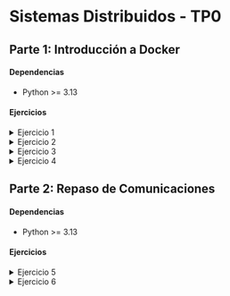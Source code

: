 # Sistemas Distribuidos - TP0

## Parte 1: Introducción a Docker

#### Dependencias

- Python >= 3.13

#### Ejercicios

<details>

<summary>Ejercicio 1</summary>

### Ejercicio N°1:

En este ejercicio creo un generador de configuraciones (YAML) para docker compose, donde se define:

- Un servicio de servidor
- N servicios de clientes (configurables)
- Una red compartida por todos los servicios

#### Dependencias

- PyYAML

#### Instalación

Instalar PyYAML

```bash
pip install pyyaml
```

Dar permisos para hacer el archivo ejectuable

```bash
chmod +x generar-compose.sh
```

#### Archivos agregados

- **generar-compose.py**: Script Python donde implementé la lógica para generar el archivo YAML
- **generar-compose.sh**: Script Bash solicitado por la consigna (ejecuta el subscript de Python)

#### Uso

```bash
./generar-compose.sh <archivo-salida> <n-clientes>
```

#### Ejemplos

Generar un archivo `docker-compose-dev.yaml` con `5` clientes:

```bash
./generar-compose.sh docker-compose-dev.yaml 5
```

</details>

<details>

<summary>Ejercicio 2</summary>

### Ejercicio N°2

En este ejercicio mapeo los volúmenes del cliente y del servidor para poder modificar sus archivos de configuración sin necesidad de reconstruir las imágenes de Docker.

#### Mapeos de volúmenes:

- **Cliente:**
  ```yaml
  ./client/config.yaml:/config.yaml
  ```
- **Servidor:**
  ```yaml
  ./server/config.ini:/config.ini
  ```

Estos mapeos los implemente en el script `generar-compose.py`, asegurando que todos los YAML generados en el futuro los incluyan automáticamente.

#### Cambios adicionales:

- Eliminé variables de entorno del archivo `generar-compose.yml`, ya que ahora la configuración se realiza a través de los archivos `config.*`.
- Agregué un archivo `.dockerignore` tanto para el cliente como para el servidor. En estos agregué el archivo de configuración para que no se copie en el Dockerfile.

</details>

<details>

<summary>Ejercicio 3</summary>

### Ejercicio N°3

Cree el archivo `validar-echo-server.sh` que permite verificar el correcto funcionamiento del servidor.
Esto se hace mediante el comando `nc (netcat)`.

#### Respuestas según validación:

- **Exitosa:**
  ```
  action: test_echo_server | result: success
  ```
- **Error:**
  ```
  action: test_echo_server | result: fail
  ```

#### Cambios adicionales:

- Hice cambios en la validación de cantidad de clientes posibles en la generación del docker compose, ya que no se permitian 0 clientes previamente.

#### Uso

```bash
./validar-echo-server.sh
```

</details>

<details>

<summary>Ejercicio 4</summary>

### Ejercicio N°4

Agregué el manejo de la señal `SIGTERM` en el cliente como también en el servidor, haciendo que la aplicación termine de forma graceful.

#### Implementaciones

##### Servidor

Agregué el handler de la señal a la clase del servidor, donde al recibirla, este ejecuta el método `__handle_sigterm_signal` y libera los sockets.

```python
signal.signal(signal.SIGTERM, self.__handle_sigterm_signal)
```

##### Cliente

Agregué el handler de la señal al main file, donde se crea un channel que recibe señales.

```go
signalChannel := make(chan os.Signal, 1)
```

Este channel se utiliza para enviar señales `SIGTERM`

```go
signal.Notify(signalChannel, syscall.SIGTERM)
```

Se crea una goroutine para recibir las señales y cerrar las conexiones del cliente

```go
go func() {
  <-signalChannel
  log.Infof("action: sigterm_received | result: success | client_id: %v", clientConfig.ID)
  client.CloseConnection()
  os.Exit(0)
}()
```

</details>

## Parte 2: Repaso de Comunicaciones

#### Dependencias

- Python >= 3.13

#### Ejercicios

<details>

<summary>Ejercicio 5</summary>

### Ejercicio N°5:

En este ejercicio implemente la comunicacion cliente-servidor, en la cual el cliente le envia al servidor los datos necesarios para realizar una apuesta, y el servidor lo procesa.

En primer lugar, defini la comunicación con el protocolo.

- Los datos para realizar una apuesta son: `NOMBRE`, `APELLIDO`, `DOCUMENTO`, `NACIMIENTO` y `NUMERO`.
- Estos datos se obtienen por medio de variables de entorno.

Para esto, se agregaron los valores DEFAULT de la consigna en el script que genera el docker compose:

```python
"environment": [f"CLI_ID={client_n}", "NOMBRE=Santiago Lionel","APELLIDO=Lorca","DOCUMENTO=30904465","NACIMIENTO=1999-03-17","NUMERO=7574"],
```

Los datos se envian del cliente hacia el servidor en el siguiente formato:

```bash
AGENCY=%s,FIRST_NAME=%s,LAST_NAME=%s,DOCUMENT=%s,BIRTHDATE=%s,NUMBER=%s\n
```

Una vez recibido del lado del servidor, la apuesta se guarda, y se responde con un mensaje:

```bash
RESULT=%s,MESSAGE=%s\n
```

Estos mensajes se reciben y se envian mediante sockets, teniendo en cuenta los short writes y short reads.

Para implementar esta logica, el `servidor` tiene una clase `Protocol` que maneja y encampsula esto:

```python
class Protocol
  def send_message(sock, data: bytes)
  def receive_message(sock)
```

```python
class ProtocolMessage
  def bytes_to_str(data: bytes)
  def str_to_bytes(data: str)
  def serialize_response(success: bool, message: str)
  def deserialize_bet(data: bytes)
```

Del lado del `cliente`, lo mismo, manejado con structs y funciones:

```go
type Protocol struct { // size=16 (0x10)
    conn net.Conn
}
func (p *Protocol) ReceiveMessage() (string, error)
func (p *Protocol) SendMessage(data []byte) error
```

```go
type BetMessage struct { // size=96 (0x60)
    Agency    string
    FirstName string
    LastName  string
    Document  string
    Birthdate string
    Number    string
}
func (m *BetMessage) Serialize() []byte
```

#### Ejemplo de uso:

Generar docker compose con un servidor y un cliente (con variables de entorno)

```bash
./generar-compose.sh docker-compose-dev.yaml 1
```

Levantar los servicios con Makefile

```bash
make docker-compose-up
```

En los logs se podran observar acciones del estilo:

- `action: apuesta_enviada`

  Generado cuando el cliente recibe la confirmación del servidor al enviar una apuesta

- `action: apuesta_almacenada`

  Generado cuando el servidor almacena la apuesta

</details>

<details>

<summary>Ejercicio 6</summary>

### Ejercicio N°6:

En este ejercicio implemente la comunicacion cliente-servidor, en la cual el cliente le envia al servidor los datos necesarios para realizar una apuesta o varias apuestas utilizando batches de estas.

En primer lugar, defini la comunicación con el protocolo (reutilizando lo generado para el ej5).

- Los datos para realizar una apuesta son: `NOMBRE`, `APELLIDO`, `DOCUMENTO`, `NACIMIENTO` y `NUMERO`.
- Estos datos se obtienen por medio de los registros de los archivos CSV.

#### Archivo de apuestas:

Para esto, se deben leer los datos del CSV asignado para el cliente, donde cada registro tiene una estructura:

```python
"Santiago Lionel,Lorca,30904465,1999-03-17,7574"
```

Este debe ser agregado en la carpeta `.data`, donde gracias a la generación de docker compose, se montara automaticamente.

```python
f"./.data/agency-{client_n}.csv:/data/agency.csv",
```

#### Comunicación:

Los datos se envian del cliente hacia el servidor en el siguiente formato:

```bash
BETS=%d;AGENCY=%s,FIRST_NAME=%s,LAST_NAME=%s,DOCUMENT=%s,BIRTHDATE=%s,NUMBER=%s;...
```

Una vez recibido del lado del servidor, la apuesta se guarda, y se responde con un mensaje:

```bash
RESULT=%s,MESSAGE=%s\n
```

Estos mensajes se reciben y se envian mediante sockets, teniendo en cuenta los short writes y short reads.

#### Codigo:

Para implementar esta logica, el `servidor` tiene una clase `Protocol` que maneja y encapsula esto:

```python
class Server
  def __process_bet_batch(self, bets: list[Bet])
```

- `__process_bet_batch`: Valida cantidades y guarda en caso exitoso

```python
class ProtocolMessage
  def deserialize_bets_batch(data: bytes)
```

- `deserialize_bets_batch`: Deserializa el batch, separandolo y utilizando el método `deserialize_bet` para cada una de ellas.

Del lado del `cliente`, lo mismo, manejado con structs y funciones:

```go
type BatchBetMessage struct { // size=24 (0x18)
    Bets []*BetMessage
}
func (m *BatchBetMessage) AddBet(bet *BetMessage)
func (m *BatchBetMessage) Serialize() []byte
```

- `AddBet`: Agrega una apuesta al listado de apuestas del batch.
- `Serialize`: Serializa el batch a bytes para el envio.

#### Variables de entorno

Se agrega `batch.maxAmount` y se eliminan `NOMBRE`, `APELLIDO`, `DOCUMENTO`, `NACIMIENTO` y `NUMERO`

#### Ejemplo de uso:

Agregar los archivos con apuestas para cada servidor. Donde `N` es el `ID` del cliente.

El formato de cada registro debe ser de la siguiente manera: `NOMBRE,APELLIDO,DOCUMENTO,NACIMIENTO,NUMERO`

```bash
.data/agency-{N}.csv
```

Generar docker compose con un servidor y N clientes

```bash
./generar-compose.sh docker-compose-dev.yaml N
```

Levantar los servicios con Makefile

```bash
make docker-compose-up
```

En los logs se podran observar acciones del estilo:

- `action: apuesta_recibida | result: success | cantidad: ${CANTIDAD_DE_APUESTAS}`

  Generado cuando en el servidor todas las apuestas del batch fueron procesadas correctamente

- `action: apuesta_recibida | result: fail | cantidad: ${CANTIDAD_DE_APUESTAS}`

  Generado cuando en el servidor se detecta un error con alguna de las apuestas

</details>
